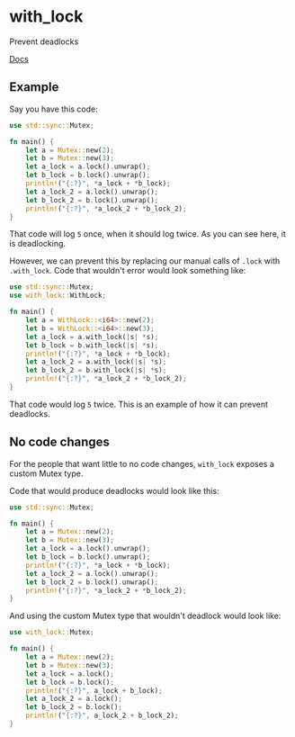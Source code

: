 # with_lock
Prevent deadlocks

[Docs](https://docs.rs/with_lock)

## Example

Say you have this code:

```rs
use std::sync::Mutex;

fn main() {
    let a = Mutex::new(2);
    let b = Mutex::new(3);
    let a_lock = a.lock().unwrap();
    let b_lock = b.lock().unwrap();
    println!("{:?}", *a_lock + *b_lock);
    let a_lock_2 = a.lock().unwrap();
    let b_lock_2 = b.lock().unwrap();
    println!("{:?}", *a_lock_2 + *b_lock_2);
}
```
That code will log `5` once, when it should log twice. As you can see here, it is deadlocking.

However, we can prevent this by replacing our manual calls of `.lock` with `.with_lock`. Code that wouldn't error would look something like:

```rs
use std::sync::Mutex;
use with_lock::WithLock;

fn main() {
    let a = WithLock::<i64>::new(2);
    let b = WithLock::<i64>::new(3);
    let a_lock = a.with_lock(|s| *s);
    let b_lock = b.with_lock(|s| *s);
    println!("{:?}", *a_lock + *b_lock);
    let a_lock_2 = a.with_lock(|s| *s);
    let b_lock_2 = b.with_lock(|s| *s);
    println!("{:?}", *a_lock_2 + *b_lock_2);
}
```

That code would log `5` twice. This is an example of how it can prevent deadlocks.

## No code changes

For the people that want little to no code changes, `with_lock` exposes a custom Mutex type.

Code that would produce deadlocks would look like this:

```rs
use std::sync::Mutex;

fn main() {
    let a = Mutex::new(2);
    let b = Mutex::new(3);
    let a_lock = a.lock().unwrap();
    let b_lock = b.lock().unwrap();
    println!("{:?}", *a_lock + *b_lock);
    let a_lock_2 = a.lock().unwrap();
    let b_lock_2 = b.lock().unwrap();
    println!("{:?}", *a_lock_2 + *b_lock_2);
}
```

And using the custom Mutex type that wouldn't deadlock would look like:

```rs
use with_lock::Mutex;

fn main() {
    let a = Mutex::new(2);
    let b = Mutex::new(3);
    let a_lock = a.lock();
    let b_lock = b.lock();
    println!("{:?}", a_lock + b_lock);
    let a_lock_2 = a.lock();
    let b_lock_2 = b.lock();
    println!("{:?}", a_lock_2 + b_lock_2);
}
```